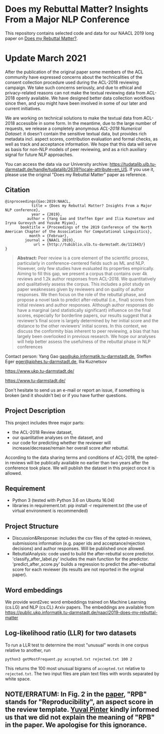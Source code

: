 # Does my Rebuttal Matter? Insights From a Major NLP Conference 

This repository contains selected code and data for our NAACL 2019 long paper on [Does my Rebuttal Matter?](https://arxiv.org/pdf/1903.11367.pdf).

# Update March 2021

After the publication of the original paper some members of the ACL community have expressed concerns about the technicalities of the consent collection procedure used during the ACL-2018 reviewing campaign. We take such concerns seriously, and due to ethical and privacy-related reasons can not make the textual reviewing data from ACL-2018 openly available. We have designed better data collection workflows since then, and you might have been involved in some of our later and current initiatives. 

We are working on technical solutions to make the textual data from ACL-2018 accessible in some form. In the meantime, due to the large number of requests, we release a completely anonymous _ACL-2018 Numerical Dataset_: it doesn't contain the sensitive textual data, but provides rich metadata incl. aspect scores, contribution evaluation and formal checks, as well as track and acceptance information. We hope that this data will serve as basis for non-NLP models of peer reviewing, and as a rich auxiliary signal for future NLP approaches. 

You can access the data via our University archive: https://tudatalib.ulb.tu-darmstadt.de/handle/tudatalib/2639?locale-attribute=en_US.
If you use it, please use the original "Does my Rebuttal Matter" paper as reference.

## Citation

```
@inproceedings{Gao:2019:NAACL,
            title = {Does my Rebuttal Matter? Insights From a Major NLP conference},
            year = {2019},
          author = {Yang Gao and Steffen Eger and Ilia Kuznetsov and Iryna Gurevych and Yusuke Miyao},
       booktitle = {Proceedings of the 2019 Conference of the North American Chapter of the Association for Computational Linguistics},
           month = {Februar},
         journal = {NAACL 2019},
             url = {http://tubiblio.ulb.tu-darmstadt.de/111643/}
}
```
> **Abstract:** Peer review is a core element of the scientific
process, particularly in conference-centered
fields such as ML and NLP. However, only
few studies have evaluated its properties empirically. Aiming to fill this gap, we present
a corpus that contains over 4k reviews and
1.2k author responses from ACL-2018. We
quantitatively and qualitatively assess the corpus. This includes a pilot study on paper
weaknesses given by reviewers and on quality of author responses. We then focus on
the role of the rebuttal phase, and propose
a novel task to predict after-rebuttal (i.e., final) scores from initial reviews and author responses. Although author responses do have
a marginal (and statistically significant) influence on the final scores, especially for borderline papers, our results suggest that a reviewer’s final score is largely determined by
her initial score and the distance to the other
reviewers’ initial scores. In this context, we
discuss the conformity bias inherent to peer
reviewing, a bias that has largely been overlooked in previous research. We hope our
analyses will help better assess the usefulness
of the rebuttal phase in NLP conferences  

Contact person: Yang Gao gao@ukp.informatik.tu-darmstadt.de, Steffen Eger eger@aiphes.tu-darmstadt.de, Ilia Kuznetsov

https://www.ukp.tu-darmstadt.de/

https://www.tu-darmstadt.de/


Don't hesitate to send us an e-mail or report an issue, if something is broken (and it shouldn't be) or if you have further questions. 

## Project Description
This project includes three major parts: 
* the ACL-2018 Review dataset, 
* our quanlitative analyses on the dataset, and 
* our code for predicting whether the reviewer will increase/decrease/remain her overall score after rebuttal. 

According to the data sharing terms and conditions of ACL-2018, the opted-in reviews will be publically available no earlier than two years after the conference took place. We will publish the dataset in this project once it is allowed.

## Requirement
* Python 3 (tested with Python 3.6 on Ubuntu 16.04)
* libraries in requirement.txt: pip install -r requirement.txt (the use of virtual environment is recommended)

## Project Structure
* Discussion&Response: includes the csv files of the opted-in reviews, submissions information (e.g. paper ids and acceptance/rejection decisions) and author responses. Will be published once allowed.
* RebuttalAnalysis: code used to build the after-rebuttal score predictor. 'classify_after_label.py' includes the main function for the predictor. 'predict_after_score.py' builds a regression to predict the after-rebuttal score for each reviewer (its results are not reported in the orginal paper).

## Word embeddings
We provide word2vec word embeddings trained on Machine Learning (cs.LG) and NLP (cs.CL) Arxiv papers. The embeddings are available from 
https://public.ukp.informatik.tu-darmstadt.de/naacl2019-does-my-rebuttal-matter

## Log-likelihood ratio (LLR) for two datasets

To run a LLR test to determine the most "unusual" words in one corpus relative to another, run
```
python3 getMostFrequent.py accepted.txt rejected.txt 100 2

```
This returns the 100 most unusual bigrams of `accepted.txt` relative to `rejected.txt`. The two input files are plain text files with words separated by white space.

## NOTE/ERRATUM: In Fig. 2 in the [paper](https://arxiv.org/pdf/1903.11367.pdf), "RPB" stands for "Reproducibility", an aspect score in the review template. [Yuval Pinter](www.yuvalpinter.com) kindly informed us that we did not explain the meaning of "RPB" in the paper. We apologise for this ignorance.


